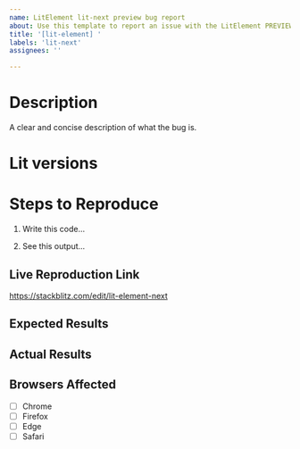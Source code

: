 ```yaml
---
name: LitElement lit-next preview bug report
about: Use this template to report an issue with the LitElement PREVIEW release (lit-element@next-major)
title: '[lit-element] '
labels: 'lit-next'
assignees: ''

---
```


<!--
Please read our contribution guidelines:
  https://github.com/Polymer/lit-html/blob/master/CONTRIBUTING.md#filing-issues
  
Before filing a new issue, please check whether it's been reported already. Issues for the next major versions will have the label lit-next.
-->

# Description
A clear and concise description of what the bug is.

# Lit versions

<!-- 
Run this command from your code or in the console:
console.log(`lit-element: ${window.litElementVersions} lit-html: ${window.litHtmlVersions}`);  

Or run the following command on the command line:
npm ls lit-html lit-element
-->

# Steps to Reproduce

1. Write this code...

2. See this output...

## Live Reproduction Link
<!-- Please create a live reproduction on StackBlitz by forking this project: -->
https://stackblitz.com/edit/lit-element-next

## Expected Results
<!-- A clear and concise description of what you expected to happen. -->

## Actual Results
<!-- Example: Error is thrown -->

## Browsers Affected
<!-- Check all that apply -->
- [ ] Chrome
- [ ] Firefox
- [ ] Edge
- [ ] Safari
